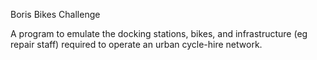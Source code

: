 Boris Bikes Challenge

A program to emulate  the docking stations, bikes, and infrastructure (eg repair staff) required to operate an urban cycle-hire network.
